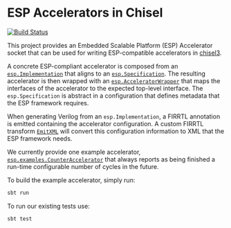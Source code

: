 # ESP Accelerators in Chisel

[![Build Status](https://travis-ci.com/IBM/esp-chisel-accelerators.svg?branch=master)](https://travis-ci.com/IBM/esp-chisel-accelerators)

This project provides an Embedded Scalable Platform (ESP) Accelerator socket that can be used for writing ESP-compatible accelerators in [chisel3](https://github.com/freechipsproject/chisel3).

A concrete ESP-compliant accelerator is composed from an [`esp.Implementation`](../master/src/main/scala/esp/Implementation.scala) that aligns to an [`esp.Specification`](../master/src/main/scala/esp/Specification.scala). The resulting accelerator is then wrapped with an [`esp.AcceleratorWrapper`](../master/src/main/scala/esp/AcceleratorWrapper.scala) that maps the interfaces of the accelerator to the expected top-level interface. The `esp.Specification` is abstract in a configuration that defines metadata that the ESP framework requires.

When generating Verilog from an `esp.Implementation`, a FIRRTL annotation is emitted containing the accelerator configuration. A custom FIRRTL transform [`EmitXML`](../master/src/main/scala/esp/transforms/EmitXML.scala) will convert this configuration information to XML that the ESP framework needs.

We currently provide one example accelerator, [`esp.examples.CounterAccelerator`](../master/src/main/scala/esp/examples/CounterAccelerator.scala) that always reports as being finished a run-time configurable number of cycles in the future.

To build the example accelerator, simply run:

```bash
sbt run
```

To run our existing tests use:

```bash
sbt test
```

